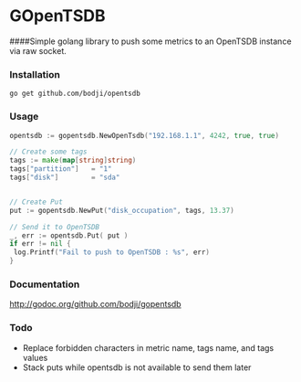 # GOpenTSDB

####Simple golang library to push some metrics to an OpenTSDB instance via raw socket.

### Installation
``
go get github.com/bodji/opentsdb
``
 

### Usage

```Go
opentsdb := gopentsdb.NewOpenTsdb("192.168.1.1", 4242, true, true)

// Create some tags
tags := make(map[string]string)
tags["partition"]   = "1"
tags["disk"]        = "sda"


// Create Put
put := gopentsdb.NewPut("disk_occupation", tags, 13.37)

// Send it to OpenTSDB
_, err := opentsdb.Put( put )
if err != nil {
 log.Printf("Fail to push to OpenTSDB : %s", err)
}

```

### Documentation
http://godoc.org/github.com/bodji/gopentsdb


### Todo
* Replace forbidden characters in metric name, tags name, and tags values
* Stack puts while opentsdb is not available to send them later

